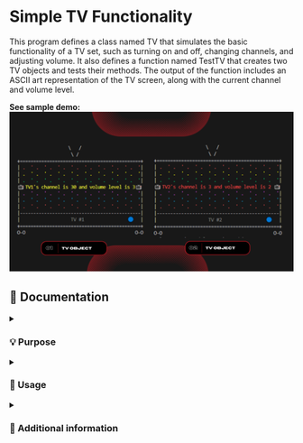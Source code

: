 # Simple TV Functionality
This program defines a class named TV that simulates the basic functionality of a TV set, such as turning on and off, changing channels, and adjusting volume. It also defines a function named TestTV that creates two TV objects and tests their methods. The output of the function includes an ASCII art representation of the TV screen, along with the current channel and volume level.

**See sample demo:** <br>
![img](tv-demo.png)

## 📄 Documentation 
<details><summary><h3> 💡 Purpose </h3></summary>

-----

The objective of this program is to demonstrate the basic concepts of object-oriented programming in Python. Using the TV class to encapsulate the TV's state and behavior, we can create multiple TV objects and control their state independently.
</details>

<details><summary><h3> 🤔 Usage </h3></summary>

-----

1. To use this program, simply run the TestTV() function in a Python environment. This will create two TV objects, set their state (channel and volume), and display their state as ASCII art in the terminal.

or

1. Fork this repository 
2. Once the repository has been forked, you can clone the repository to your local machine using the `git clone` command followed by the repository URL.
3. Once the repository is cloned, navigate to the directory of the cloned repository using the `cd` command.
4. Now you can work with the files in the cloned repository.
5. If you want to keep your fork in sync with this repository, you can use the `git fetch` and `git merge` commands to pull in changes and merge them into your local copy.

**Reminders:**
> This is a simple implementation of a TV remote control, and it can be extended to include more features, such as a program guide, parental control, and input selection.
</details>

<details><summary><h3> 🔰 Additional information </h3></summary>

-----

**Program: Simple TV Functionality**
<br>
````
Help on TV in module __main__ object:

class TV(builtins.object)
 |  TV() -> None
 |
 |  #define a class named TV
 |
 |  Methods defined here:
 |
 |  __init__(self) -> None
 |      Initialize a default TV object
 |
 |  channeDown(self) -> None
 |      Decreases the channel number by 1
 |
 |  channeUp(self) -> None
 |      Increases the channel number by 1
 |
 |  getChannel(self)
 |      Gets the channel of the TV and returns an int representing the current channel for this TV
 |
 |  getVolume(self)
 |      Gets the volume level of the TV and returns an int representing the current volume for this TV
 |
 |  setChannel(self, channel) -> None
 |      Sets the new channel for this TV
 |
 |  turnOff(self) -> None                                                                                                                           
 |      Turns off te TV                                                                                                                             
 |
 |  turnOn(self) -> None
 |      Turns on the TV
 |
 |  volumeDown(self) -> None
 |      Decreases the volume level  by 1
 |
 |  volumeUp(self) -> None
 |      Increases the volume level by 1
 |
 |  ----------------------------------------------------------------------
 |  Data descriptors defined here:
 |
 |  __dict__
 |      dictionary for instance variables (if defined)
 |
 |  __weakref__
 |      list of weak references to the object (if defined)
 
Help on function TestTV in module __main__:

TestTV()
    Test the methods for each TV object
